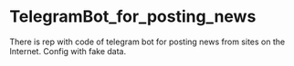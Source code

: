 # TelegramBot_for_posting_news
There is rep with code of telegram bot for posting news from sites on the Internet.
Config with fake data.
